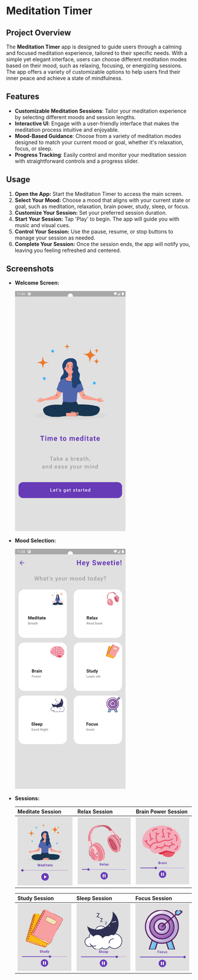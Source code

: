 # Meditation Timer

## Project Overview

The **Meditation Timer** app is designed to guide users through a calming and focused meditation experience, tailored to their specific needs. With a simple yet elegant interface, users can choose different meditation modes based on their mood, such as relaxing, focusing, or energizing sessions. The app offers a variety of customizable options to help users find their inner peace and achieve a state of mindfulness.

## Features

- **Customizable Meditation Sessions**: Tailor your meditation experience by selecting different moods and session lengths.
- **Interactive UI**: Engage with a user-friendly interface that makes the meditation process intuitive and enjoyable.
- **Mood-Based Guidance**: Choose from a variety of meditation modes designed to match your current mood or goal, whether it's relaxation, focus, or sleep.
- **Progress Tracking**: Easily control and monitor your meditation session with straightforward controls and a progress slider.

## Usage

1. **Open the App:** Start the Meditation Timer to access the main screen.
2. **Select Your Mood:** Choose a mood that aligns with your current state or goal, such as meditation, relaxation, brain power, study, sleep, or focus.
3. **Customize Your Session:** Set your preferred session duration.
4. **Start Your Session:** Tap 'Play' to begin. The app will guide you with music and visual cues.
5. **Control Your Session:** Use the pause, resume, or stop buttons to manage your session as needed.
6. **Complete Your Session:** Once the session ends, the app will notify you, leaving you feeling refreshed and centered.

## Screenshots

- **Welcome Screen:**

  <img src="Screenshots/Screenshot_20240824_0054456.png" width="300">

- **Mood Selection:**
  
  <img src="Screenshots/Screenshot_20240824_005504.png" width="300">

- **Sessions:**

  | Meditate Session                                   | Relax Session                                      | Brain Power Session                                |
  | -------------------------------------------------- | -------------------------------------------------- | -------------------------------------------------- |
  | <img src="Screenshots/Screenshot_20240824_005446.png" width="300"> | <img src="Screenshots/Screenshot_20240824_005730.png" width="300"> | <img src="Screenshots/Screenshot_20240824_005922.png" width="300"> |

  | Study Session                                      | Sleep Session                                      | Focus Session                                      |
  | -------------------------------------------------- | -------------------------------------------------- | -------------------------------------------------- |
  | <img src="Screenshots/Screenshot_20240824_010000.png" width="300"> | <img src="Screenshots/Screenshot_20240824_010036.png" width="300"> | <img src="Screenshots/Screenshot_20240824_010116.png" width="300"> |


  
